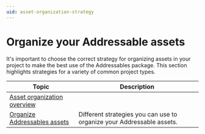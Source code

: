 ```yaml
---
uid: asset-organization-strategy
---
```


# Organize your Addressable assets

It's important to choose the correct strategy for organizing assets in your project to make the best use of the Addressables package. This section highlights strategies for a variety of common project types.

|**Topic**|**Description**|
|---|---|
|[Asset organization overview](asset-strategy-overview.md)|  |
|[Organize Addressables assets](organize-addressable-assets.md)| Different strategies you can use to organize your Addressable assets. |